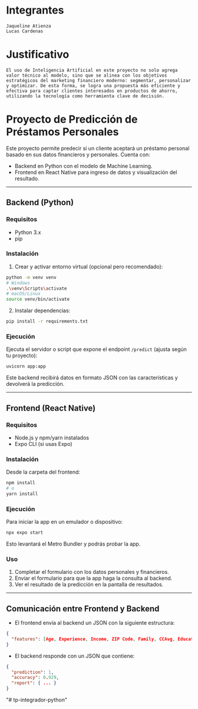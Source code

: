 # Integrantes

    Jaqueline Atienza
    Lucas Cardenas

# Justificativo

    El uso de Inteligencia Artificial en este proyecto no solo agrega valor técnico al modelo, sino que se alinea con los objetivos estratégicos del marketing financiero moderno: segmentar, personalizar y optimizar. De esta forma, se logra una propuesta más eficiente y efectiva para captar clientes interesados en productos de ahorro, utilizando la tecnología como herramienta clave de decisión.

# Proyecto de Predicción de Préstamos Personales

Este proyecto permite predecir si un cliente aceptará un préstamo personal basado en sus datos financieros y personales. Cuenta con:

- Backend en Python con el modelo de Machine Learning.
- Frontend en React Native para ingreso de datos y visualización del resultado.

---

## Backend (Python)

### Requisitos

- Python 3.x
- pip

### Instalación

1. Crear y activar entorno virtual (opcional pero recomendado):

```bash
python -m venv venv
# Windows
.\venv\Scripts\activate
# macOS/Linux
source venv/bin/activate
```

2. Instalar dependencias:

```bash
pip install -r requirements.txt
```

### Ejecución

Ejecuta el servidor o script que expone el endpoint `/predict` (ajusta según tu proyecto):

```bash
uvicorn app:app
```

Este backend recibirá datos en formato JSON con las características y devolverá la predicción.

---

## Frontend (React Native)

### Requisitos

- Node.js y npm/yarn instalados
- Expo CLI (si usas Expo)

### Instalación

Desde la carpeta del frontend:

```bash
npm install
# o
yarn install
```

### Ejecución

Para iniciar la app en un emulador o dispositivo:

```bash
npx expo start
```

Esto levantará el Metro Bundler y podrás probar la app.

### Uso

1. Completar el formulario con los datos personales y financieros.
2. Enviar el formulario para que la app haga la consulta al backend.
3. Ver el resultado de la predicción en la pantalla de resultados.

---

## Comunicación entre Frontend y Backend

- El frontend envía al backend un JSON con la siguiente estructura:

```json
{
  "features": [Age, Experience, Income, ZIP Code, Family, CCAvg, Education, Mortgage]
}
```

- El backend responde con un JSON que contiene:

```json
{
  "prediction": 1,
  "accuracy": 0.929,
  "report": { ... }
}
```

"# tp-integrador-python"
